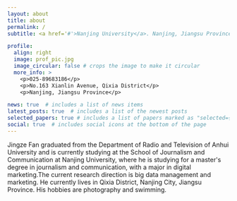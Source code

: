 ```yaml
---
layout: about
title: about
permalink: /
subtitle: <a href='#'>Nanjing University</a>. Nanjing, Jiangsu Province, Postcode:210023. 

profile:
  align: right
  image: prof_pic.jpg
  image_circular: false # crops the image to make it circular
  more_info: >
    <p>025-89683186</p>
    <p>No.163 Xianlin Avenue, Qixia District</p>
    <p>Nanjing, Jiangsu Province</p>

news: true  # includes a list of news items
latest_posts: true  # includes a list of the newest posts
selected_papers: true # includes a list of papers marked as "selected={true}"
social: true  # includes social icons at the bottom of the page
---
```


Jingze Fan graduated from the Department of Radio and Television of Anhui University and is currently studying at the School of Journalism and Communication at Nanjing University, where he is studying for a master's degree in journalism and communication, with a major in digital marketing.The current research direction is big data management and marketing.
He currently lives in Qixia District, Nanjing City, Jiangsu Province. His hobbies are photography and swimming. 

